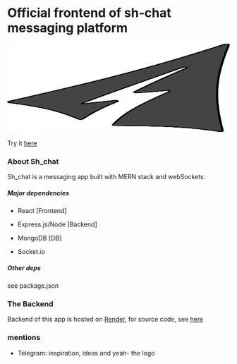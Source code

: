 # Official frontend of sh-chat messaging platform

<img src='./public/sh_chat_logo.svg' height='200' width='2000' >

Try it [here](kam0797.github.io/sh-chat-fe/)

### About Sh_chat

Sh_chat is a messaging app built with MERN stack and webSockets.

##### Major dependencies

- React [Frontend]

- Express.js/Node [Backend]

- MongoDB [DB]

- Socket.io

##### Other deps

see package.json

### The Backend

Backend of this app is hosted on [Render](https://render.com), for source code, see [here](https://github.com/kam0797/sh-chat/)



### mentions

- Telegram: inspiration, ideas and yeah- the logo
